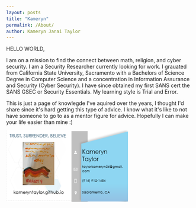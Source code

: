 ```yaml
---
layout: posts
title: "Kameryn"
permalink: /About/
author: Kameryn Janai Taylor
---
```

HELLO WORLD,

I am on a mission to find the connect between math, religion, and cyber security. I am a Security Researcher currently looking for work. I grauated from California State University, Sacramento with a Bachelors of Science Degree in Computer Science and a concentration in Information Assurance and Security (Cyber Security). I have since obtained my first SANS cert the SANS GSEC or Security Essentials. My learning style is Trial and Error.
  
  
This is just a page of knowlegde I've aquired over the years, I thought I'd share since it's hard getting this type of advice. I know what it's like to not have someone to go to as a mentor figure for advice. Hopefully I can make your life easier than mine :)  

![businesscards](/assets/bc6.png)
